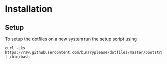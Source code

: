 # Installation

## Setup

To setup the dotfiles on a new system run the setup script using

```
curl -Lks https://raw.githubusercontent.com/binaryplease/dotfiles/master/bootstrap.sh | /bin/bash

```
